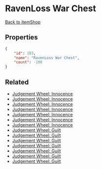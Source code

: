 # RavenLoss War Chest

<no description available>

[Back to itemShop](../item-shops.md)

## Properties

```json
{
    "id": 183,
    "name": "RavenLoss War Chest",
    "count": -100
}
```

## Related

- [Judgement Wheel: Innocence](../items/5126-judgement-wheel-innocence.md)
- [Judgement Wheel: Innocence](../items/5127-judgement-wheel-innocence.md)
- [Judgement Wheel: Innocence](../items/5128-judgement-wheel-innocence.md)
- [Judgement Wheel: Innocence](../items/5129-judgement-wheel-innocence.md)
- [Judgement Wheel: Innocence](../items/5130-judgement-wheel-innocence.md)
- [Judgement Wheel: Innocence](../items/5131-judgement-wheel-innocence.md)
- [Judgement Wheel: Innocence](../items/5132-judgement-wheel-innocence.md)
- [Judgement Wheel: Guilt](../items/5133-judgement-wheel-guilt.md)
- [Judgement Wheel: Guilt](../items/5134-judgement-wheel-guilt.md)
- [Judgement Wheel: Guilt](../items/5135-judgement-wheel-guilt.md)
- [Judgement Wheel: Guilt](../items/5136-judgement-wheel-guilt.md)
- [Judgement Wheel: Guilt](../items/5137-judgement-wheel-guilt.md)
- [Judgement Wheel: Guilt](../items/5138-judgement-wheel-guilt.md)
- [Judgement Wheel: Guilt](../items/5139-judgement-wheel-guilt.md)


